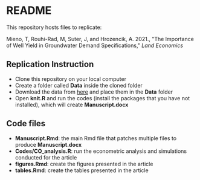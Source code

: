 # README

This repository hosts files to replicate:

Mieno, T, Rouhi-Rad, M, Suter, J, and Hrozencik, A. 2021., "The Importance of Well Yield in Groundwater Demand Specifications," _Land Economics_

## Replication Instruction

+ Clone this repository on your local computer
+ Create a folder called **Data** inside the cloned folder
+ Download the data from [here](https://uofnelincoln-my.sharepoint.com/:f:/g/personal/tmieno2_unl_edu/Ehto7cn36HdFgiAB42JMPOcBAYql6ZV6A46_s7u6xcOM8Q?e=MWL6de) and place them in the **Data** folder
+ Open **knit.R** and run the codes (install the packages that you have not installed), which will create **Manuscript.docx**

## Code files

+ **Manuscript.Rmd**: the main Rmd file that patches multiple files to produce **Manuscript.docx**
+ **Codes/CO_analysis.R**: run the econometric analysis and simulations conducted for the article
+ **figures.Rmd**: create the figures presented in the article
+ **tables.Rmd**: create the tables presented in the article
